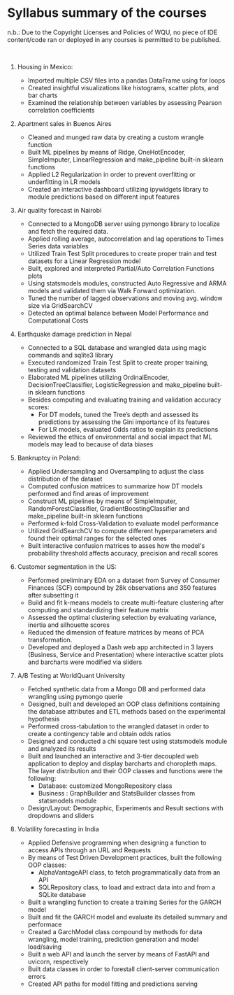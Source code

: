 # Syllabus summary of the courses

n.b.: Due to the Copyright Licenses and Policies of WQU, no piece of IDE content/code ran or deployed in any courses is permitted to be published.

&nbsp;
&nbsp;       

1. Housing in Mexico:
   
   + Imported multiple CSV files into a pandas DataFrame using for loops
   + Created insightful visualizations like histograms, scatter plots, and bar charts
   + Examined the relationship between variables by assessing Pearson correlation coefficients

2. Apartment sales in Buenos Aires
   
   +	Cleaned and munged raw data by creating a custom wrangle function
   +	Built ML pipelines by means of Ridge, OneHotEncoder, SimpleImputer, LinearRegression and make_pipeline built-in sklearn functions
   +	Applied L2 Regularization in order to prevent overfitting or underfitting in LR models
   +	Created an interactive dashboard utilizing ipywidgets library to module predictions based on different input features

3. Air quality forecast in Nairobi 
	+ Connected to a MongoDB server using pymongo library to localize and fetch the required data.
	+ Applied rolling average, autocorrelation and lag operations to Times Series data variables
	+ Utilized Train Test Split procedures to create proper train and test datasets for a Linear Regression model
	+ Built, explored and interpreted Partial/Auto Correlation Functions plots
	+ Using statsmodels modules, constructed Auto Regressive and ARMA models and validated them via Walk Forward optimization.
	+ Tuned the number of lagged observations and moving avg. window size via GridSearchCV 
	+ Detected an optimal balance between Model Performance and Computational Costs

4. Earthquake damage prediction in Nepal
	+ Connected to a SQL database and wrangled data using magic commands and sqlite3 library
   + Executed randomized Train Test Split to create proper training, testing and validation datasets
	+ Elaborated ML pipelines utilizing OrdinalEncoder, DecisionTreeClassifier, LogisticRegression and make_pipeline built-in sklearn functions
	+ Besides computing and evaluating training and validation accuracy scores:
	   	+ For DT models, tuned the Tree’s depth and assessed its predictions by assessing the Gini importance of its features
	   	+ For LR models, evaluated Odds ratios to explain its predictions
	+ Reviewed the ethics of environmental and social impact that ML models may lead to because of data biases

5. Bankruptcy in Poland:
	+ Applied Undersampling and Oversampling to adjust the class distribution of the dataset
	+ Computed confusion matrices to summarize how DT models performed and find areas of improvement
	+ Construct ML pipelines by means of SimpleImputer, RandomForestClassifier, GradientBoostingClassifier and make_pipeline built-in sklearn functions
	+ Performed k-fold Cross-Validation to evaluate model performance
	+ Utilized GridSearchCV to compute different hyperparameters and found their optimal ranges for the selected ones
	+ Built interactive confusion matrices to asses how the model's probability threshold affects accuracy, precision and recall scores

6. Customer segmentation in the US:
	+ Performed preliminary EDA on a dataset from Survey of Consumer Finances (SCF) compound by 28k observations and 350 features after subsetting it
	+ Build and fit k-means models to create multi-feature clustering after computing and standardizing their feature matrix
	+ Assessed the optimal clustering selection by evaluating variance, inertia and silhouette scores
	+ Reduced the dimension of feature matrices by means of PCA transformation.
	+ Developed and deployed a Dash web app architected in 3 layers (Business, Service and Presentation) where interactive scatter plots and barcharts were modified via sliders

7. A/B Testing at WorldQuant University
	+ Fetched synthetic data from a Mongo DB and performed data wrangling using pymongo querie
	+ Designed, built and developed an OOP class definitions containing the database attributes and ETL methods based on the experimental hypothesis
	+ Performed cross-tabulation to the wrangled dataset in order to create a contingency table and obtain odds ratios
	+ Designed and conducted a chi square test using statsmodels module and analyzed its results
	+ Built and launched an interactive and 3-tier decoupled web application to deploy and display barcharts and choropleth maps. The layer distribution and their OOP classes and functions were the following:
	  + Database: customized MongoRepository class
	  + Business : GraphBuilder and StatsBuilder classes from statsmodels module
 	+ Design/Layout: Demographic, Experiments and Result sections with dropdowns and sliders

8. Volatility forecasting in India
	+ Applied Defensive programming when designing a function to access APIs through an URL and Requests
	+ By means of Test Driven Development practices, built the following OOP classes:
	 	+ AlphaVantageAPI class, to fetch programmatically data from an API 
		+ SQLRepository class, to load and extract data into and from a SQLite database 
	+ Built a wrangling function to create a training Series for the GARCH model
	+ Built and fit the GARCH model and evaluate its detailed summary and performace 
	+ Created a GarchModel class compound by methods for data wrangling, model training, prediction generation and model load/saving
	+ Built a web API and launch the server by means of FastAPI and uvicorn, respectively
	+ Built data classes in order to forestall client-server communication errors
	+ Created API paths for model fitting and predictions serving 
